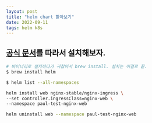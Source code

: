 ```yaml
---
layout: post
title: "helm chart 핥아보기"
date: 2022-09-11
tags: helm k8s
---
```


## [공식 문서](https://helm.sh/ko/docs/intro/install/)를 따라서 설치해보자.

``` bash
# 바이너리로 설치하다가 귀찮아서 brew install. 설치는 이걸로 끝.
$ brew install helm

$ helm list --all-namespaces

helm install web nginx-stable/nginx-ingress \
--set controller.ingressClass=nginx-web \
--namespace paul-test-nginx-web

helm uninstall web --namespace paul-test-nginx-web
```